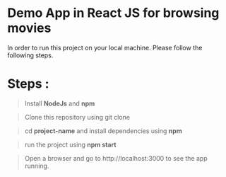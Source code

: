 # Demo App in React JS for browsing movies

In order to run this project on your local machine. Please follow the following steps.


# Steps : 

> Install **NodeJs** and **npm**

> Clone this repository using git clone

> cd **project-name** and install dependencies using **npm**

> run the project using **npm start**

> Open a browser and go to http://localhost:3000 to see the app running.

